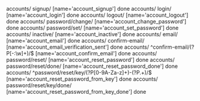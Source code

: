 accounts/ signup/ [name='account_signup']                                done
accounts/ login/ [name='account_login']                                  done
accounts/ logout/ [name='account_logout']                                 done
accounts/ password/change/ [name='account_change_password']                 done
accounts/ password/set/ [name='account_set_password']                       done
accounts/ inactive/ [name='account_inactive']                               done
accounts/ email/ [name='account_email']                                     done
accounts/ confirm-email/ [name='account_email_verification_sent']           done
accounts/ ^confirm-email/(?P<key>[-:\w]+)/$ [name='account_confirm_email']  done
accounts/ password/reset/ [name='account_reset_password']                   done
accounts/ password/reset/done/ [name='account_reset_password_done']         done
accounts/ ^password/reset/key/(?P<uidb36>[0-9A-Za-z]+)-(?P<key>.+)/$ [name='account_reset_password_from_key']  done
accounts/ password/reset/key/done/ [name='account_reset_password_from_key_done']        done


